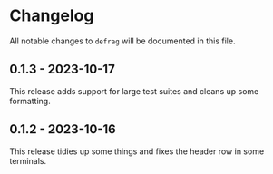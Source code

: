 # Changelog

All notable changes to `defrag` will be documented in this file.

## 0.1.3 - 2023-10-17

This release adds support for large test suites and cleans up some formatting.

## 0.1.2 - 2023-10-16

This release tidies up some things and fixes the header row in some terminals.
